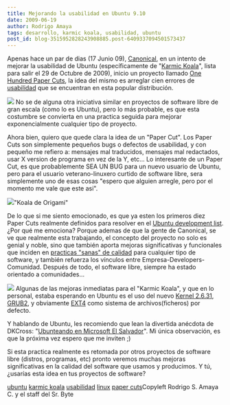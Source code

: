```yaml
---
title: Mejorando la usabilidad en Ubuntu 9.10
date: 2009-06-19
author: Rodrigo Amaya
tags: desarrollo, karmic koala, usabilidad, ubuntu
post_id: blog-3515952828243908885.post-6409337094501573437
---
```


Apenas hace un par de dias (17 Junio 09), [Canonical](http://es.wikipedia.org/wiki/Canonical_Ltd.), en un intento de
      mejorar la usabilidad de Ubuntu (específicamente de "[Karmic Koala](http://fridge.ubuntu.com/node/1831)", lista para salir el 29
      de Octubre de 2009), inicio un proyecto llamado [One Hundred Paper Cuts](https://edge.launchpad.net/hundredpapercuts), la
      idea del mismo es arreglar cien errores de
      [usabilidad](http://www.srbyte.com/2009/03/pruebas-de-uso-usability-test.html)
      que se encuentran en esta popular distribución.

[![](http://2.bp.blogspot.com/_ayvorITawE4/SjwbXovRU-I/AAAAAAAACC4/kxy6xVaryCA/s320/onehundredpaprcuts.jpg)](http://2.bp.blogspot.com/_ayvorITawE4/SjwbXovRU-I/AAAAAAAACC4/kxy6xVaryCA/s1600-h/onehundredpaprcuts.jpg)
No se
      de alguna otra iniciativa similar en proyectos de software libre de gran escala (como lo es
      Ubuntu), pero lo más probable, es que esta costumbre se
      convierta en una practica seguida para mejorar exponencialmente cualquier tipo de
      proyecto.

Ahora bien, quiero que quede clara la idea de un
      "Paper Cut". Los Paper Cuts son
      simplemente pequeños bugs o defectos de usabilidad, y con pequeño me refiero a: mensajes mal
      traducidos, mensajes mal redactados, usar X version de programa en vez de la Y, etc...
Lo interesante de un Paper Cut, es que probablemente SEA UN BUG para un nuevo usuario de
      Ubuntu, pero para el usuario veterano-linuxero curtido de software libre, sera simplemente uno
      de esas cosas "espero que alguien arregle, pero por el momento me vale que este asi".

[![](http://4.bp.blogspot.com/_ayvorITawE4/Sjwdltt_3hI/AAAAAAAACDI/9SOnaA12I40/s320/Koala_Bear.jpg)](http://4.bp.blogspot.com/_ayvorITawE4/Sjwdltt_3hI/AAAAAAAACDI/9SOnaA12I40/s1600-h/Koala_Bear.jpg)"Koala de
      Origami"

De lo que si me siento emocionado,
      es que ya esten los primeros diez Paper Cuts realmente definidos para resolver en el [Ubuntu development list](https://lists.ubuntu.com/archives/ubuntu-devel/2009-June/028354.html).
¿Por qué me emociona? Porque ademas de que la gente de
      Canonical, se ve que realmente esta
      trabajando, el concepto del proyecto no solo es genial y noble, sino que también
      aporta mejoras significativas y funcionales que inciden en [practicas "sanas" de calidad](http://www.srbyte.com/2009/05/comentario-sobre-qa.html) para cualquier tipo de software, y también refuerza los vínculos entre
      Empresa-Developers-Comunidad.
Después de todo, el software libre, siempre ha estado
      orientado a comunidades...

[![](http://2.bp.blogspot.com/_ayvorITawE4/Sjwb7eoCG7I/AAAAAAAACDA/9J0KPJgh8u8/s320/ubuntu-linux-community.jpg)](http://2.bp.blogspot.com/_ayvorITawE4/Sjwb7eoCG7I/AAAAAAAACDA/9J0KPJgh8u8/s1600-h/ubuntu-linux-community.jpg)
Algunas
      de las mejoras inmediatas para el "Karmic Koala", y que en lo personal, estaba esperando en
      Ubuntu es el uso del nuevo [Kernel 2.6.31](http://www.kernel.org/),
      [GRUB2](http://www.gnu.org/software/grub/grub-2.en.html), y obviamente
      [EXT4](http://es.wikipedia.org/wiki/Ext4) como sistema de
      archivos(ficheros) por defecto.

Y hablando de Ubuntu, les recomiendo que lean la divertida anécdota de DKCross:
      "[Ubunteando en Microsoft El Salvador](http://decacross.org/blog/wp-trackback.php?p=344)". Mi única observación, es que la
      próxima vez espero que me inviten ;)

Si esta practica
      realmente es retomada por otros proyectos de software libre (distros, programas, etc) pronto
      veremos muchas mejoras significativas en la calidad del software que usamos y
      producimos.
Y tú, ¿usarías esta idea en tus proyectos de software?

[ubuntu](http://www.blogalaxia.com/tags/ubuntu) [karmic koala](http://www.blogalaxia.com/tags/karmic+koala) [usabilidad](http://www.blogalaxia.com/tags/usabilidad) [linux](http://www.blogalaxia.com/tags/linux) [paper cuts](http://www.blogalaxia.com/tags/paper+cuts)Copyleft Rodrigo S.
      Amaya C. y el staff del Sr. Byte